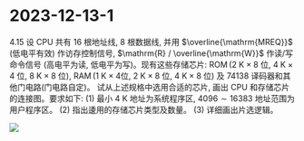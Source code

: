 # 2023-12-13-1
4.15 设 $\mathrm{CPU}$ 共有 16 根地址线, 8 根数据线, 并用 $\overline{\mathrm{MREQ}}$ (低电平有效) 作访存控制信号, $\mathrm{R} / \overline{\mathrm{W}}$ 作读/写命令信号 (高电平为读, 低电平为写)。现有这些存储芯片: $\operatorname{ROM}(2 \mathrm{~K} \times 8$ 位, $4 \mathrm{~K} \times 4$ 位, $8 \mathrm{~K} \times 8$ 位), $\operatorname{RAM}(1 \mathrm{~K} \times 4$位, $2 \mathrm{~K} \times 8$ 位, $4 \mathrm{~K} \times 8$ 位) 及 74138 译码器和其他门电路(门电路自定)。
试从上述规格中选用合适的芯片, 画出 CPU 和存储芯片的连接图。要求如下:
(1) 最小 $4 \mathrm{~K}$ 地址为系统程序区, $4096 \sim 16383$ 地址范围为用户程序区。
(2) 指出逶用的存储芯片类型及数量。
(3) 详细画出片选逻辑。

![](https://obsdian-img-1319433252.cos.ap-shanghai.myqcloud.com/2023-12-14-1.jpg)
